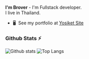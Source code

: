 **I'm Brover** - I'm Fullstack developer. <br>
I live in Thailand.<br>

- 🖥️  See my portfolio at [Yosiket Site](http://yosiket.xyz/)

### Github Stats ⚡

![Github stats](https://github-readme-stats.vercel.app/api?username=broverz&theme=blueberry&count_private=true&hide_border=true&line_height=20)
![Top Langs](https://github-readme-stats.vercel.app/api/top-langs/?username=broverz&layout=compact&theme=blueberry&count_private=true&hide_border=true)
